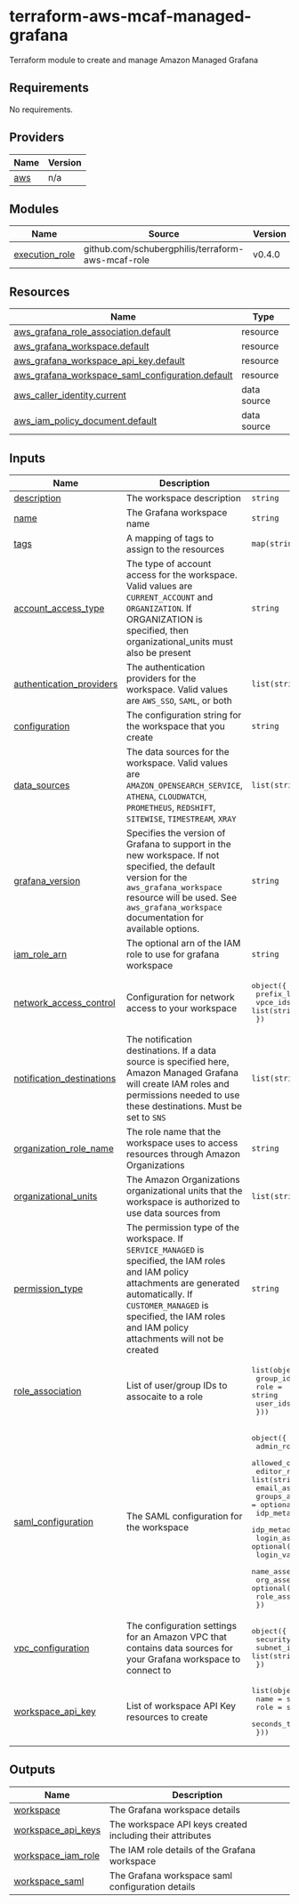 # terraform-aws-mcaf-managed-grafana
Terraform module to create and manage Amazon Managed Grafana

<!-- BEGIN_TF_DOCS -->
## Requirements

No requirements.

## Providers

| Name | Version |
|------|---------|
| <a name="provider_aws"></a> [aws](#provider\_aws) | n/a |

## Modules

| Name | Source | Version |
|------|--------|---------|
| <a name="module_execution_role"></a> [execution\_role](#module\_execution\_role) | github.com/schubergphilis/terraform-aws-mcaf-role | v0.4.0 |

## Resources

| Name | Type |
|------|------|
| [aws_grafana_role_association.default](https://registry.terraform.io/providers/hashicorp/aws/latest/docs/resources/grafana_role_association) | resource |
| [aws_grafana_workspace.default](https://registry.terraform.io/providers/hashicorp/aws/latest/docs/resources/grafana_workspace) | resource |
| [aws_grafana_workspace_api_key.default](https://registry.terraform.io/providers/hashicorp/aws/latest/docs/resources/grafana_workspace_api_key) | resource |
| [aws_grafana_workspace_saml_configuration.default](https://registry.terraform.io/providers/hashicorp/aws/latest/docs/resources/grafana_workspace_saml_configuration) | resource |
| [aws_caller_identity.current](https://registry.terraform.io/providers/hashicorp/aws/latest/docs/data-sources/caller_identity) | data source |
| [aws_iam_policy_document.default](https://registry.terraform.io/providers/hashicorp/aws/latest/docs/data-sources/iam_policy_document) | data source |

## Inputs

| Name | Description | Type | Default | Required |
|------|-------------|------|---------|:--------:|
| <a name="input_description"></a> [description](#input\_description) | The workspace description | `string` | n/a | yes |
| <a name="input_name"></a> [name](#input\_name) | The Grafana workspace name | `string` | n/a | yes |
| <a name="input_tags"></a> [tags](#input\_tags) | A mapping of tags to assign to the resources | `map(string)` | n/a | yes |
| <a name="input_account_access_type"></a> [account\_access\_type](#input\_account\_access\_type) | The type of account access for the workspace. Valid values are `CURRENT_ACCOUNT` and `ORGANIZATION`. If ORGANIZATION is specified, then organizational\_units must also be present | `string` | `"CURRENT_ACCOUNT"` | no |
| <a name="input_authentication_providers"></a> [authentication\_providers](#input\_authentication\_providers) | The authentication providers for the workspace. Valid values are `AWS_SSO`, `SAML`, or both | `list(string)` | <pre>[<br>  "AWS_SSO"<br>]</pre> | no |
| <a name="input_configuration"></a> [configuration](#input\_configuration) | The configuration string for the workspace that you create | `string` | `null` | no |
| <a name="input_data_sources"></a> [data\_sources](#input\_data\_sources) | The data sources for the workspace. Valid values are `AMAZON_OPENSEARCH_SERVICE`, `ATHENA`, `CLOUDWATCH`, `PROMETHEUS`, `REDSHIFT`, `SITEWISE`, `TIMESTREAM`, `XRAY` | `list(string)` | `[]` | no |
| <a name="input_grafana_version"></a> [grafana\_version](#input\_grafana\_version) | Specifies the version of Grafana to support in the new workspace. If not specified, the default version for the `aws_grafana_workspace` resource will be used. See `aws_grafana_workspace` documentation for available options. | `string` | `"10"` | no |
| <a name="input_iam_role_arn"></a> [iam\_role\_arn](#input\_iam\_role\_arn) | The optional arn of the IAM role to use for grafana workspace | `string` | `null` | no |
| <a name="input_network_access_control"></a> [network\_access\_control](#input\_network\_access\_control) | Configuration for network access to your workspace | <pre>object({<br>    prefix_list_ids = list(string)<br>    vpce_ids        = list(string)<br>  })</pre> | `null` | no |
| <a name="input_notification_destinations"></a> [notification\_destinations](#input\_notification\_destinations) | The notification destinations. If a data source is specified here, Amazon Managed Grafana will create IAM roles and permissions needed to use these destinations. Must be set to `SNS` | `list(string)` | <pre>[<br>  "SNS"<br>]</pre> | no |
| <a name="input_organization_role_name"></a> [organization\_role\_name](#input\_organization\_role\_name) | The role name that the workspace uses to access resources through Amazon Organizations | `string` | `null` | no |
| <a name="input_organizational_units"></a> [organizational\_units](#input\_organizational\_units) | The Amazon Organizations organizational units that the workspace is authorized to use data sources from | `list(string)` | `[]` | no |
| <a name="input_permission_type"></a> [permission\_type](#input\_permission\_type) | The permission type of the workspace. If `SERVICE_MANAGED` is specified, the IAM roles and IAM policy attachments are generated automatically. If `CUSTOMER_MANAGED` is specified, the IAM roles and IAM policy attachments will not be created | `string` | `"CUSTOMER_MANAGED"` | no |
| <a name="input_role_association"></a> [role\_association](#input\_role\_association) | List of user/group IDs to assocaite to a role | <pre>list(object({<br>    group_ids = optional(list(string))<br>    role      = string<br>    user_ids  = optional(list(string))<br>  }))</pre> | `[]` | no |
| <a name="input_saml_configuration"></a> [saml\_configuration](#input\_saml\_configuration) | The SAML configuration for the workspace | <pre>object({<br>    admin_role_values       = optional(list(string))<br>    allowed_organizations   = optional(list(string))<br>    editor_role_values      = list(string)<br>    email_assertion         = optional(string)<br>    groups_assertion        = optional(string)<br>    idp_metadata_url        = optional(string)<br>    idp_metadata_xml        = optional(string)<br>    login_assertion         = optional(string)<br>    login_validity_duration = optional(number)<br>    name_assertion          = optional(string)<br>    org_assertion           = optional(string)<br>    role_assertion          = optional(string)<br>  })</pre> | `null` | no |
| <a name="input_vpc_configuration"></a> [vpc\_configuration](#input\_vpc\_configuration) | The configuration settings for an Amazon VPC that contains data sources for your Grafana workspace to connect to | <pre>object({<br>    security_group_ids = list(string)<br>    subnet_ids         = list(string)<br>  })</pre> | `null` | no |
| <a name="input_workspace_api_key"></a> [workspace\_api\_key](#input\_workspace\_api\_key) | List of workspace API Key resources to create | <pre>list(object({<br>    name            = string<br>    role            = string<br>    seconds_to_live = number<br>  }))</pre> | `[]` | no |

## Outputs

| Name | Description |
|------|-------------|
| <a name="output_workspace"></a> [workspace](#output\_workspace) | The Grafana workspace details |
| <a name="output_workspace_api_keys"></a> [workspace\_api\_keys](#output\_workspace\_api\_keys) | The workspace API keys created including their attributes |
| <a name="output_workspace_iam_role"></a> [workspace\_iam\_role](#output\_workspace\_iam\_role) | The IAM role details of the Grafana workspace |
| <a name="output_workspace_saml"></a> [workspace\_saml](#output\_workspace\_saml) | The Grafana workspace saml configuration details |
<!-- END_TF_DOCS -->